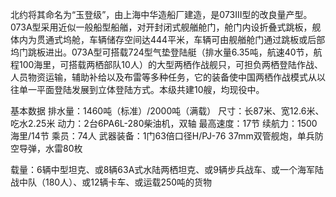 北约将其命名为“玉登级”，由上海中华造船厂建造，是073III型的改良量产型。073A型采用近似一般船型船艏，对开封闭式舰艏舱门，舱门内设折叠式跳板，舰体内为贯通式坞舱，车辆储存空间达444平米，车辆可由舰艏舱门通过跳板或后部坞门跳板进出。073A型可搭载724型气垫登陆艇（排水量6.35吨，航速40节，航程100海里，可搭载两栖部队10人）的大型两栖作战舰只，可担负两栖登陆作战、人员物资运输，辅助补给以及布雷等多种任务，它的装备使中国两栖作战模式从以往单一平面登陆发展到立体登陆方式。本级共建10艘，均现役中。
 
基本数据
排水量：1460吨（标准）/2000吨（满载）
尺寸：长87米、宽12.6米、吃水2.25米
动力：2台6PA6L-280柴油机，双轴
最高速度：17节
续航力：1500海里/14节
乘员：74人
武器装备：1门63倍口径H/PJ-76 37mm双管舰炮，单兵防空导弹，水雷80枚

载量：6辆中型坦克、或8辆63A式水陆两栖坦克、或9辆步兵战车、或一个海军陆战中队（180人）、或12辆卡车、或运载250吨的货物